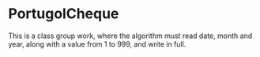 # PortugolCheque
This is a class group work, where the algorithm must read date, month and year, along with a value from 1 to 999, and write in full.
